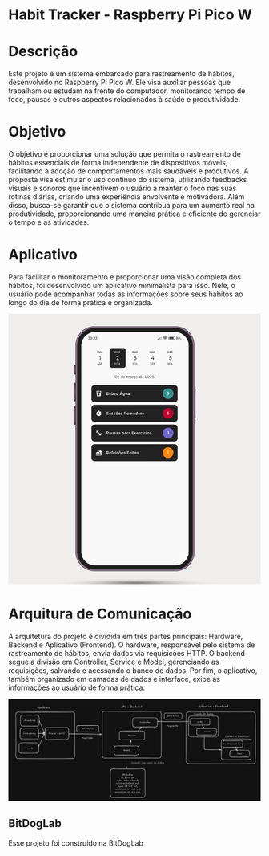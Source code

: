 # Habit Tracker - Raspberry Pi Pico W

# Descrição

Este projeto é um sistema embarcado para rastreamento de hábitos, desenvolvido no Raspberry Pi Pico W. Ele visa auxiliar pessoas que trabalham ou estudam na frente do computador, monitorando tempo de foco, pausas e outros aspectos relacionados à saúde e produtividade.

# Objetivo

O objetivo é proporcionar uma solução que permita o rastreamento de hábitos essenciais de forma independente de dispositivos móveis, facilitando a adoção de comportamentos mais saudáveis e produtivos. A proposta visa estimular o uso contı́nuo do sistema, utilizando feedbacks visuais e sonoros que incentivem o usuário a manter o foco nas suas rotinas diárias, criando uma experiência envolvente e motivadora. Além
disso, busca-se garantir que o sistema contribua para um aumento real na produtividade, proporcionando uma maneira prática e eficiente de gerenciar o tempo e as atividades.

# Aplicativo

Para facilitar o monitoramento e proporcionar uma visão completa dos hábitos, foi desenvolvido um aplicativo minimalista para isso. Nele, o usuário pode acompanhar todas as informações sobre seus hábitos ao longo do dia de forma prática e organizada.

![imagem app 1](./images/TrackerHabitos-Aplicativo.png "Aplicativo Tracker Hábitos")

# Arquitura de Comunicação

A arquitetura do projeto é dividida em três partes principais: Hardware, Backend e Aplicativo (Frontend). O hardware, responsável pelo sistema de rastreamento de hábitos, envia dados via requisições HTTP. O backend segue a divisão em Controller, Service e Model, gerenciando as requisições, salvando e acessando o banco de dados. Por fim, o aplicativo, também organizado em camadas de dados e interface, exibe as informações ao usuário de forma prática.

![imagem arquitetura](./images/Arquitetura.png "Arquitetura geral")


## BitDogLab

Esse projeto foi construído na BitDogLab
